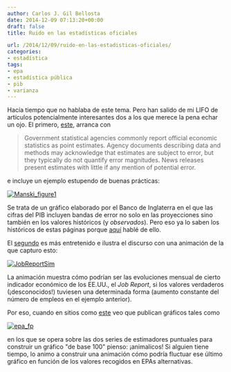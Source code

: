 ```yaml
---
author: Carlos J. Gil Bellosta
date: 2014-12-09 07:13:20+00:00
draft: false
title: Ruido en las estadísticas oficiales

url: /2014/12/09/ruido-en-las-estadisticas-oficiales/
categories:
- estadística
tags:
- epa
- estadística pública
- pib
- varianza
---
```


Hacía tiempo que no hablaba de este tema. Pero han salido de mi LIFO de artículos potencialmente interesantes dos a los que merece la pena echar un ojo. El primero, [este](http://www.voxeu.org/article/uncertainty-official-statistics), arranca con

>Government statistical agencies commonly report official economic statistics as point estimates. Agency documents describing data and methods may acknowledge that estimates are subject to error, but they typically do not quantify error magnitudes. News releases present estimates with little if any mention of potential error.

e incluye un ejemplo estupendo de buenas prácticas:

[![Manski_figure1](/wp-uploads/2014/12/Manski_figure1.png)
](/wp-uploads/2014/12/Manski_figure1.png)

Se trata de un gráfico elaborado por el Banco de Inglaterra en el que las cifras del PIB incluyen bandas de error no solo en las proyecciones sino también en los valores históricos (y _observados_). Pero eso ya lo saben los históricos de estas páginas porque [aquí](http://www.datanalytics.com/2010/05/07/%C2%BFhemos-salido-de-la-recesion-%C2%A1queremos-nuestros-intervalos-de-confianza/) hablé de ello.

El [segundo](http://www.nytimes.com/2014/05/02/upshot/how-not-to-be-misled-by-the-jobs-report.html) es más entretenido e ilustra el discurso con una animación de la que capturo esto:

[![JobReportSim](/wp-uploads/2014/12/JobReportSim.png)
](/wp-uploads/2014/12/JobReportSim.png)

La animación muestra cómo podrían ser las evoluciones mensual de cierto indicador económico de los EE.UU., el _Job Report_, si los valores verdaderos (¡desconocidos!) tuviesen una determinada forma (aumento constante del número de empleos en el ejemplo anterior).

Por eso, cuando en sitios como [este](http://nadaesgratis.es/?p=40846) veo que publican gráficos tales como

[![epa_fp](/wp-uploads/2014/12/epa_fp.png)
](/wp-uploads/2014/12/epa_fp.png)

en los que se opera sobre las dos series de estimadores puntuales para construir un gráfico "de base 100" pienso: ¡animalicos! Si alguien tiene tiempo, lo animo a construir una animación cómo podría fluctuar ese último gráfico en función de los valores recogidos en EPAs alternativas.